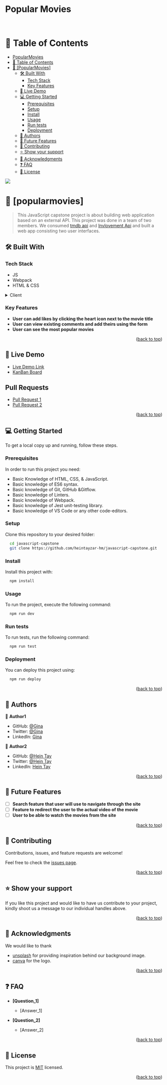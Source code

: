 # Popular Movies
<a name="readme-top"></a>
<div align="center">

  <!-- <img src="murple_logo.png" alt="logo" width="140"  height="auto" /> -->
  <br/>
</div>

<!-- TABLE OF CONTENTS -->

# 📗 Table of Contents

- [PopularMovies](#PopularMovies)
- [📗 Table of Contents](#-table-of-contents)
- [📖 \[PopularMovies\] ](#-popularmovies-)
  - [🛠 Built With ](#-built-with-)
    - [Tech Stack ](#tech-stack-)
    - [Key Features ](#key-features-)
  - [🚀 Live Demo ](#-live-demo-)
  - [💻 Getting Started ](#-getting-started-)
    - [Prerequisites](#prerequisites)
    - [Setup](#setup)
    - [Install](#install)
    - [Usage](#usage)
    - [Run tests](#run-tests)
    - [Deployment](#deployment)
  - [👥 Authors ](#-authors-)
  - [🔭 Future Features ](#-future-features-)
  - [🤝 Contributing ](#-contributing-)
  - [⭐️ Show your support ](#️-show-your-support-)
  - [🙏 Acknowledgments ](#-acknowledgments-)
  - [❓ FAQ ](#-faq-)
  - [📝 License ](#-license-)

<!-- PROJECT DESCRIPTION -->
![](https://media.giphy.com/media/3F6V4WfEBeHsdTDcu3/giphy.gif)

# 📖 [popularmovies] <a name="about-project"></a>


> This JavaScript capstone project is about building web application based on an external API. This project was done in a team of two members. We consumed [tmdb api](https://www.themoviedb.org/documentation/api) and [Invlovement Api](https://www.notion.so/microverse/Involvement-API-869e60b5ad104603aa6db59e08150270) and built a web app consisting two user interfaces.

## 🛠 Built With <a name="built-with"></a>

### Tech Stack <a name="tech-stack"></a>

- JS
- Webpack
- HTML & CSS

<details>
  <summary>Client</summary>
  <ul>
    <li><a href="https://reactjs.org/">Webpack</a></li>
  </ul>
</details>


### Key Features <a name="key-features"></a>


- **User can add likes by clicking the heart icon next to the movie title**
- **User can view existing comments and add theirs using the form**
- **User can see the most popular movies**

<p align="right">(<a href="#readme-top">back to top</a>)</p>

<!-- LIVE DEMO -->

## 🚀 Live Demo <a name="live-demo"></a>


- [Live Demo Link](https://heintayzar-hm.github.io/javascript-capstone/dist/)
- [KanBan Board](https://github.com/heintayzar-hm/javascript-capstone/projects/1)

## Pull Requests
- [Pull Request 1](https://github.com/heintayzar-hm/javascript-capstone/pull/23)
- [Pull Request 2](https://github.com/heintayzar-hm/javascript-capstone/pull/24)

<p align="right">(<a href="#readme-top">back to top</a>)</p>

<!-- GETTING STARTED -->

## 💻 Getting Started <a name="getting-started"></a>

To get a local copy up and running, follow these steps.

### Prerequisites

In order to run this project you need:

- Basic Knowledge of HTML, CSS, & JavaScript.
- Basic knowledge of ES6 syntax.
- Basic knowledge of Git, GitHub &Gitflow.
- Basic knowledge of Linters.
- Basic knowledge of Webpack.
- Basic knowledge of Jest unit-testing library.
- Basic knowledge of VS Code or any other code-editors.

### Setup

Clone this repository to your desired folder:

```sh
  cd javascript-capstone
  git clone https://github.com/heintayzar-hm/javascript-capstone.git
```


### Install

Install this project with:



```sh
  npm install
```


### Usage

To run the project, execute the following command:


```sh
  npm run dev
```


### Run tests

To run tests, run the following command:


```sh
  npm run test
```

### Deployment

You can deploy this project using:


```sh
  npm run deploy

```


<p align="right">(<a href="#readme-top">back to top</a>)</p>

<!-- AUTHORS -->

## 👥 Authors <a name="authors"></a>


👤 **Author1**

- GitHub: [@Gina](https://github.com/ginabeki)
- Twitter: [@Gina](https://twitter.com/_gina_bw)
- LinkedIn: [Gina](https://www.linkedin.com/in/gina-beki-a85846103/)

👤 **Author2**

- GitHub: [@Hein Tay](https://github.com/heintayzar-hm)
- Twitter: [@Hein Tay](https://twitter.com/heintayzarhm)
- LinkedIn: [Hein Tay](https://www.linkedin.com/in/hein-tay-zar)

<p align="right">(<a href="#readme-top">back to top</a>)</p>

<!-- FUTURE FEATURES -->

## 🔭 Future Features <a name="future-features"></a>

- [ ] **Search feature that user will use to navigate through the site**
- [ ] **Feature to redirect the user to the actual video of the movie**
- [ ] **User to be able to watch the movies from the site**

<p align="right">(<a href="#readme-top">back to top</a>)</p>

<!-- CONTRIBUTING -->

## 🤝 Contributing <a name="contributing"></a>

Contributions, issues, and feature requests are welcome!

Feel free to check the [issues page](https://github.com/heintayzar-hm/javascript-capstone/issues).

<p align="right">(<a href="#readme-top">back to top</a>)</p>

<!-- SUPPORT -->

## ⭐️ Show your support <a name="support"></a>

If you like this project and would like to have us contribute to your project, kindly shoot us a message to our individual handles above.

<p align="right">(<a href="#readme-top">back to top</a>)</p>

<!-- ACKNOWLEDGEMENTS -->

## 🙏 Acknowledgments <a name="acknowledgements"></a>

We would like to thank
- [unsplash](https://unsplash.com/) for providing inspiration behind our background image.
- [canva](https://www.canva.com/) for the logo.

<p align="right">(<a href="#readme-top">back to top</a>)</p>

<!-- FAQ (optional) -->

## ❓ FAQ <a name="faq"></a>


- **[Question_1]**

  - [Answer_1]

- **[Question_2]**

  - [Answer_2]

<p align="right">(<a href="#readme-top">back to top</a>)</p>

<!-- LICENSE -->

## 📝 License <a name="license"></a>

This project is [MIT](./LICENSE) licensed.


<p align="right">(<a href="#readme-top">back to top</a>)</p>
